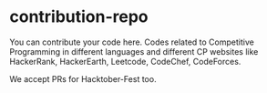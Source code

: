 # contribution-repo

You can contribute your code here. Codes related to Competitive Programming in different languages and different CP websites like HackerRank, HackerEarth, Leetcode, CodeChef, CodeForces.

We accept PRs for Hacktober-Fest too.
